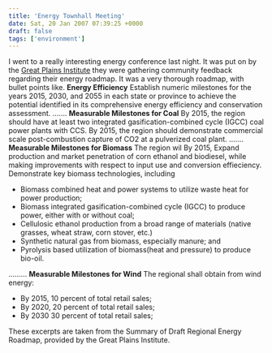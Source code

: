 ```yaml
---
title: 'Energy Townhall Meeting'
date: Sat, 20 Jan 2007 07:39:25 +0000
draft: false
tags: ['environment']
---
```


I went to a really interesting energy conference last night. It was put on by the [Great Plains Institute](http://www.gpisd.net/) they were gathering community feedback regarding their energy roadmap. It was a very thorough roadmap, with bullet points like. **Energy Efficiency** Establish numeric milestones for the years 2015, 2030, and 2055 in each state or province to achieve the potential identified in its comprehensive energy efficiency and conservation assessment. ....... **Measurable Milestones for Coal** By 2015, the region should have at least two integrated gasification-combined cycle (IGCC) coal power plants with CCS. By 2015, the region should demonstrate commercial scale post-combustion capture of CO2 at a pulverized coal plant. ....... **Measurable Milestones for Biomass** The region wil By 2015, Expand production and market penetration of corn ethanol and biodiesel, while making improvements with respect to input use and conversion effieciency. Demonstrate key biomass technologies, including

*   Biomass combined heat and power systems to utilize waste heat for power production;
*   Biomass integrated gasification-combined cycle (IGCC) to produce power, either with or without coal;
*   Cellulosic ethanol production from a broad range of materials (native grasses, wheat straw, corn stover, etc.)
*   Synthetic natural gas from biomass, especially manure; and
*   Pyrolysis based utilization of biomass(heat and pressure) to produce bio-oil.

......... **Measurable Milestones for Wind** The regional shall obtain from wind energy:

*   By 2015, 10 percent of total retail sales;
*   By 2020, 20 percent of total retail sales;
*   By 2030 30 percent of total retail sales;

These excerpts are taken from the Summary of Draft Regional Energy Roadmap, provided by the Great Plains Institute.